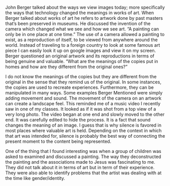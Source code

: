 John Berger talked about the ways we view images today; more specifically the ways that technology changed the meanings in works of art. When Berger talked about works of art he refers to artwork done by past masters that’s been preserved in museums. He discussed the invention of the camera which changed what we see and how we see art. “A painting can only be in one place at one time.” The use of a camera allowed a painting to exist, as a reproduction of itself, to be viewed from anywhere around the world. Instead of traveling to a foreign country to look at some famous art piece I can easily look it up on google images and view it on my screen. Berger questioned an original artwork and its reproductions in terms of being genuine and valuable. “What are the meanings of the copies put in homes and how are they different from the original ones?” 

I do not know the meanings of the copies but they are different from the original in the sense that they remind us of the original. In some instances, the copies are used to recreate experiences. Furthermore, they can be manipulated in many ways. Some examples Berger Mentioned were simply adding movement and sound. The movement of the camera on an artwork can create a landscape feel. This reminded me of a music video I recently saw in one of my classes. It looked as if it was shot from a top view of a very long photo. The video began at one end and slowly moved to the other end. It was carefully edited to hide the process. It is a fact that sound changes the meaning of an image. I guess that is why silence is favored in most places where valuable art is held. Depending on the context in which that art was intended for, silence is probably the best way of connecting the present moment to the content being represented.   

One of the thing that I found interesting was when a group of children was asked to examined and discussed a painting. The way they deconstructed the painting and the associations made to Jesus was fascinating to me. They did not talk about it in terms of art but in term of their experience. They were also able to identify problems that the artist was dealing with at the time like gender/identity. 



